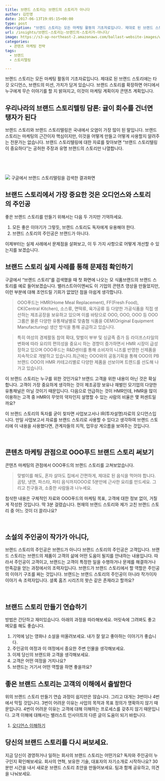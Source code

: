 ```yaml
---
title: 브랜드 스토리는 브랜드의 스토리가 아니다
author: 김민영
date: 2017-06-13T19:05:15+00:00
type: post
description: "브랜드 스토리는 모든 마케팅 활동의 기초자료입니다. 제대로 된 브랜드 스토리에는 타깃 오디언스, 브랜드의 미션, 가치가 담겨 있습니다. 브랜드 스토리를 확장하면 어디에서 누구에게 무슨 이야기를 할 지 밝혀지고, 이것이 마케팅 계획이자 콘텐츠 계획입니다. 하지만&nbsp;브랜드 스토리와 브랜드 스토리텔링은 국내에서&nbsp;오염이 가장 많이 많이 된 말이기도 합니다. 이 글에서는 제대로 된 브랜드 스토리가 무엇인지, 어떻게 만드는지를 사례와 함께 알아봅니다."
url: /insights/브랜드-스토리는-브랜드의-스토리가-아니다/
image: https://s3-ap-northeast-2.amazonaws.com/ballast-website-images/wp-content/uploads/2017/06/15105854/19599312282_b16eebdb44_b.jpg
categories:
  - 콘텐츠 마케팅 전략
tags:
  - 브랜드
  - 스토리텔링

---
```

브랜드 스토리는 모든 마케팅 활동의 기초자료입니다. 제대로 된 브랜드 스토리에는 타깃 오디언스, 브랜드의 미션, 가치가 담겨 있습니다. 브랜드 스토리를 확장하면 어디에서 누구에게 무슨 이야기를 할 지 밝혀지고, 이것이 마케팅 계획이자 콘텐츠 계획입니다.

## 우리나라의 브랜드 스토리텔링 담론: 귤이 회수를 건너면 탱자가 된다

브랜드 스토리와 브랜드 스토리텔링은 국내에서 오염이 가장 많이 된 말입니다. 브랜드 스토리는 마케팅의 근간이자 핵심이지만, 이것을 어떻게 만들고 어떻게 사용할지 알려주는 전문가는 없습니다. 브랜드 스토리텔링에 대한 자료를 찾아보면 &#8220;브랜드 스토리텔링이 중요하다&#8221;는 공허한 주장과 유명 브랜드의 스토리만 나열합니다.

&nbsp;

&nbsp;

![](https://s3-ap-northeast-2.amazonaws.com/ballast-website-images/wp-content/uploads/2017/06/15110046/img-4-1.png)
구글에서 브랜드 스토리텔링을 검색한 결과화면

## 브랜드 스토리에서 가장 중요한 것은 오디언스와 스토리의 주인공

좋은 브랜드 스토리를 만들기 위해서는 다음 두 가지만 기억하세요.

  1. 모든 좋은 이야기가 그렇듯, 브랜드 스토리도 독자에게 유용해야 한다.
  2. 브랜드 스토리의 주인공은 브랜드가 아니다.

이제부터는 실제 사례에서 문제점을 살펴보고, 이 두 가지 사항으로 어떻게 개선할 수 있는지를 보겠습니다.

## 브랜드 스토리 실제 사례를 통해 문제점 확인하기
구글에서 &#8220;브랜드 스토리&#8221;를 검색했을 때 첫 화면에 나오는 모 식품브랜드의 브랜드 스토리를 예로 들어보겠습니다. 밸러스트아이앤씨도 이 기업의 콘텐츠 영상을 만들었지만, 이런 부분에 대해 조언드릴 기회가 없었던 점을 아쉽게 생각합니다.

> OOO푸드는 HMR(Home Meal Replacement), FF(Fresh Food), CK(Central Kitchen), 소스류, 면떡류, 육가공류 등 다양한 가공식품을 직접 생산하는 제조공장을 보유하고 있으며 이를 바탕으로 OOO, OOO, OOO 등 OOO그룹은 물론 다양한 유통채널별로 맞춤혐 식품을 OEM(Original Equipment Manufacturing) 생산 방식을 통해 공급하고 있습니다.
  
> 특히 여성의 경제활동 참여 확대, 맞벌이 부부 및 싱글족 증가 등 라이프스타일의 변화에 따라 요리의 편의성을 중요시 하는 경향이 증가하면서 HMR 시장이 급성장하고 있으며 OOO푸드는 R&D센터를 통해 소비자의 니즈를 반영한 신제품을 지속적으로 개발하고 있습니다.최근에는 OOO와의 공동기획을 통해 OOO의 PB브랜드 OOO의 HMR 카테고리별로 다양한 제품을 선보이며 트렌드를 선도해 나가고 있습니다.

이 브랜드 스토리는 누구를 위한 것인가요? 브랜드 고객을 위한 내용이 아닌 것은 확실합니다. 고객이 가장 중요하게 생각하는 것이 제조공장 보유나 재벌인 모기업의 다양한 유통채널은 아닐 것이기 때문입니다. 다음으로 언급하는 것이 HMR인데, HMR을 많이 이용하는 고객 중 HMR이 무엇의 약자인지 설명할 수 있는 사람의 비율은 몇 퍼센트일까요?

이 브랜드 스토리의 독자를 굳이 찾자면 사업보고서나 IR(투자설명)자료의 오디언스입니다. 만일 사업보고서 자료를 브랜드 스토리로 사용할 수 있다고 생각하여 브랜드 스토리에 이 내용을 사용했다면, 관계자들의 지적, 업무상 게으름을 보여주는 것입니다.

&nbsp;

## 콘텐츠 마케팅 관점으로 OOO푸드 브랜드 스토리 써보기
콘텐츠 마케팅의 관점에서 OOO푸드의 브랜드 스토리를 고쳐보았습니다.

> 맞벌이를 해도, 혼자 살아도 집에서 간편하게, 제대로 된 음식을 먹어야 합니다. 곰탕, 냉면, 파스타, 파티 음식까지OOO로 5분만에 근사한 요리를 만드세요. 그리고 친구들과, 소중한 사람들과 나누세요.

첨삭한 내용은 구체적인 자료와 OOO푸드의 마케팅 목표, 고객에 대한 정보 없이, 거칠게 작성한 것입니다. 딱 3분 걸렸습니다.
현재의 브랜드 스토리와 제가 고친 브랜드 스토리 중 어느 것이 더 끌리나요?

&nbsp;

## 소설의 주인공이 작가가 아니다,
브랜드 스토리의 주인공은 브랜드가 아니다
브랜드 스토리의 주인공은 고객입니다. 브랜드 스토리는 브랜드의 제품이 고객의 삶에 어떤 도움이 될지를 안내하는 내용입니다. 따라서 주인공이 고객이고, 브랜드는 고객이 특정한 일을 수행하거나 문제를 해결하거나 만족감을 얻는 과정에서의 조력자입니다. 브랜드가 브랜드 스토리에서 할 역할은 주인공의 이야기 구조를 짜는 것입니다. 브랜드는 브랜드 스토리의 주인공이 아니라 작가이자 이야기 속 조력자입니다. 셜록 홈즈 시리즈의 왓슨 같은 존재라고 할까요?

&nbsp;

## 브랜드 스토리 만들기 연습하기
방법은 간단하고 재미있습니다. 아래의 과정을 따라해보세요. 머릿속에 그려봐도 좋고 메모를 해도 좋습니다.

  1. 기억에 남는 영화나 소설을 떠올려보세요. 내가 잘 알고 좋아하는 이야기가 좋습니다.
  2. 주인공의 여정과 이 여정에서 중요한 주변 인물을 생각해보세요.
  3. 이제 당신의 브랜드와 고객을 생각해보세요.
  4. 고객은 어떤 여정을 거치나요?
  5. 브랜드는 거기서 어떤 역할을 하면 좋을까요?

## 좋은 브랜드 스토리는 고객의 이해에서 출발한다
위의 브랜드 스토리 만들기 연습 과정이 쉽지만은 않습니다. 그리고 대개는 3번이나 4번에서 막힐 것입니다. 3번이 어려운 이유는 사업의 목적과 목표 정의가 명확하지 않기 때문입니다. 4번이 어려운 이유는 고객에 대해 이해하는 프로세스를 갖추지 않기 때문입니다. 고객 이해에 대해서는 밸러스트 인사이트의 다른 글이 도움이 되기 바랍니다.

  1. [오디언스 이해하기](/insights/콘텐츠-마케팅의-첫걸음-오디언스-이해/)


## 당신의 브랜드 스토리를 다시 써보세요.
지금 당신이 경영하거나 일하는 회사의 브랜드 스토리는 어떤가요? 독자와 주인공이 누구인지 확인해보세요. 회사의 연혁, 보유한 기술, 대표자의 자기소개로 시작하나요? 30분만 시간을 내서 새로운 브랜드 스토리 초안을 만들어보세요. 팀과 함께 공유하고, 의견을 나눠보세요.